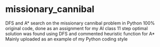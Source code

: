 # missionary_cannibal
DFS and A* search on the missionary cannibal problem in Python
100% original code, done as an assignment for my AI class
11 step optimal solution was found using DFS and commented heuristic function for A*
Mainly uploaded as an example of my Python coding style
